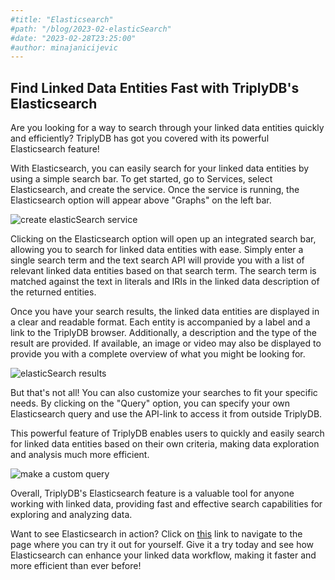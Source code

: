 ```yaml
---
#title: "Elasticsearch"
#path: "/blog/2023-02-elasticSearch"
#date: "2023-02-28T23:25:00"
#author: minajanicijevic
---
```


## Find Linked Data Entities Fast with TriplyDB's Elasticsearch

Are you looking for a way to search through your linked data entities quickly and efficiently? TriplyDB has got you covered with its powerful Elasticsearch feature!

With Elasticsearch, you can easily search for your linked data entities by using a simple search bar. To get started, go to Services, select Elasticsearch, and create the service. Once the service is running, the Elasticsearch option will appear above "Graphs" on the left bar.

![create elasticSearch service](createService.png)


Clicking on the Elasticsearch option will open up an integrated search bar, allowing you to search for linked data entities with ease. Simply enter a single search term and the text search API will provide you with a list of relevant linked data entities based on that search term. The search term is matched against the text in literals and IRIs in the linked data description of the returned entities.

Once you have your search results, the linked data entities are displayed in a clear and readable format. Each entity is accompanied by a label and a link to the TriplyDB browser. Additionally, a description and the type of the result are provided. If available, an image or video may also be displayed to provide you with a complete overview of what you might be looking for.

![elasticSearch results](elasticSearch.png)

But that's not all! You can also customize your searches to fit your specific needs. By clicking on the "Query" option, you can specify your own Elasticsearch query and use the API-link to access it from outside TriplyDB.

This powerful feature of TriplyDB enables users to quickly and easily search for linked data entities based on their own criteria, making data exploration and analysis much more efficient.

![make a custom query](customQuery.png)

Overall, TriplyDB's Elasticsearch feature is a valuable tool for anyone working with linked data, providing fast and effective search capabilities for exploring and analyzing data. 

Want to see Elasticsearch in action? Click on [this](https://triplydb.com/smithsonian/american-art-museum/elasticsearch/american-art-museum-1/text) link to navigate to the page where you can try it out for yourself. Give it a try today and see how Elasticsearch can enhance your linked data workflow, making it faster and more efficient than ever before!
